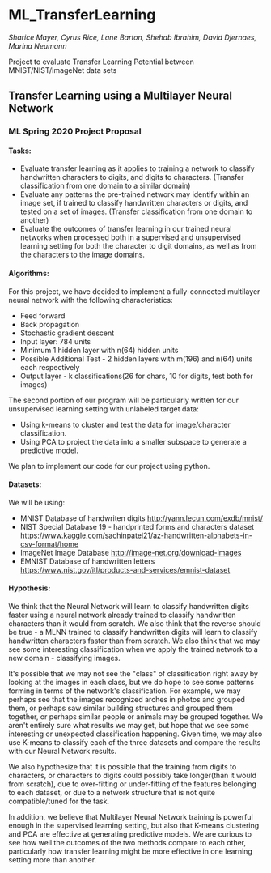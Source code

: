 # ML_TransferLearning
_Sharice Mayer, Cyrus Rice, Lane Barton, Shehab Ibrahim, David Djernaes, Marina Neumann_ 

Project to evaluate Transfer Learning Potential between MNIST/NIST/ImageNet data sets 


## Transfer Learning using a Multilayer Neural Network
### ML Spring 2020 Project Proposal


#### Tasks:
- Evaluate transfer learning as it applies to training a network to classify handwritten 
characters to digits, and digits to characters. (Transfer classification from one domain 
to a similar domain)
- Evaluate any patterns the pre-trained network may identify within an image set, if trained 
to classify handwritten characters or digits, and tested on a set of images. 
(Transfer classification from one domain to another)
- Evaluate the outcomes of transfer learning in our trained neural networks when processed 
both in a supervised and unsupervised learning setting for both the character to digit domains, 
as well as from the characters to the image domains.


#### Algorithms:
For this project, we have decided to implement a fully-connected multilayer neural network 
with the following characteristics:
- Feed forward 
- Back propagation
- Stochastic gradient descent
- Input layer: 784 units
- Minimum 1 hidden layer with n(64) hidden units 
- Possible Additional Test - 2 hidden layers with m(196) and n(64) units each respectively
- Output layer - k classifications(26 for chars, 10 for digits, test both for images)

The second portion of our program will be particularly written for our unsupervised learning 
setting with unlabeled target data:
- Using k-means to cluster and test the data for image/character classification. 
- Using PCA to project the data into a smaller subspace to generate a predictive model.

We plan to implement our code for our project using python. 


#### Datasets:
We will be using: 
- MNIST Database of handwriten digits 
  http://yann.lecun.com/exdb/mnist/
- NIST Special Database 19 - handprinted forms and characters dataset
  https://www.kaggle.com/sachinpatel21/az-handwritten-alphabets-in-csv-format/home
- ImageNet Image Database
  http://image-net.org/download-images
- EMNIST Database of handwritten letters
  https://www.nist.gov/itl/products-and-services/emnist-dataset

#### Hypothesis: 
We think that the Neural Network will learn to classify handwritten digits faster using 
a neural network already trained to classify handwritten characters than it would from scratch. 
We also think that the reverse should be true - a MLNN trained to classify handwritten digits 
will learn to classify handwritten characters faster than from scratch. We also think that we 
may see some interesting classification when we apply the trained network to a new domain - 
classifying images. 

It's possible that we may not see the "class" of classification right away by looking at the 
images in each class, but we do hope to see some patterns forming in terms of the network's 
classification. For example, we may perhaps see that the images recognized arches in photos 
and grouped them, or perhaps saw similar building structures and grouped them together, or 
perhaps similar people or animals may be grouped together. We aren't entirely sure what 
results we may get, but hope that we see some interesting or unexpected classification happening. 
Given time, we may also use K-means to classify each of the three datasets and compare 
the results with our Neural Network results. 

We also hypothesize that it is possible that the training from digits to characters, or 
characters to digits could possibly take longer(than it would from scratch), 
due to over-fitting or under-fitting of the features belonging to each dataset, 
or due to a network structure that is not quite compatible/tuned for the task. 

In addition, we believe that Multilayer Neural Network training is powerful enough 
in the supervised learning setting, but also that K-means clustering and PCA are effective 
at generating predictive models. We are curious to see how well the outcomes of the 
two methods compare to each other, particularly how transfer learning might be more 
effective in one learning setting more than another. 





